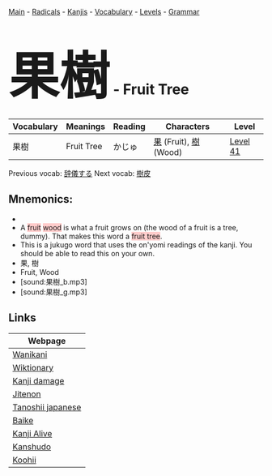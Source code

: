 <style> bigfont {font-size: 100px}</style>
[Main](../README.md) -
[Radicals](../radicals.md) -
[Kanjis](../kanjis.md) -
[Vocabulary](../vocabulary.md) -
[Levels](../levels.md) -
[Grammar](../grammar.md)
# <bigfont> 果樹</bigfont> - Fruit Tree 

| Vocabulary | Meanings | Reading | Characters | Level |
| --- | --- | --- | --- | --- |
| 果樹 | Fruit Tree | かじゅ |  [果](../kanjis/果.md) (Fruit), [樹](../kanjis/樹.md) (Wood) | [Level 41](../levels/wk_level41.md) |

Previous vocab: [辞儀する](辞儀する.md) Next vocab: [樹皮](樹皮.md) 

## Mnemonics:

* 
* A <span style="background-color:#ffcccb"> fruit</span> <span style="background-color:#ffcccb"> wood</span> is what a fruit grows on (the wood of a fruit is a tree, dummy). That makes this word a <span style="background-color:#ffcccb"> fruit tree</span>.
* This is a jukugo word that uses the on'yomi readings of the kanji. You should be able to read this on your own.
* 果, 樹
* Fruit, Wood
* [sound:果樹_b.mp3]
* [sound:果樹_g.mp3]


## Links 

| Webpage |
| --- |
| [Wanikani          ](https://www.wanikani.com/kanji/果樹) |
| [Wiktionary        ](https://en.wiktionary.org/wiki/果樹) |
| [Kanji damage      ](http://www.kanjidamage.com/kanji/search?utf8=✓&q=果樹) |
| [Jitenon           ](https://jitenon.com/kanji/果樹) |
| [Tanoshii japanese ](https://www.tanoshiijapanese.com/dictionary/kanji.cfm?k=果樹) |
| [Baike             ](https://baike.baidu.com/item/果樹) |
| [Kanji Alive       ](https://app.kanjialive.com/果樹) |
| [Kanshudo          ](https://www.kanshudo.com/searchmn?q=果樹) |
| [Koohii            ](https://kanji.koohii.com/study/kanji/果樹) |
